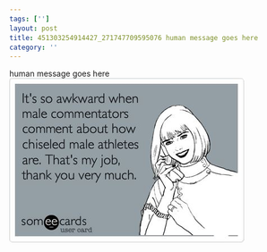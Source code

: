```yaml
---
tags: ['']
layout: post
title: 451303254914427_271747709595076 human message goes here
category: ''
---
```

human message goes here
![451303254914427_271747709595076](/uploads/2012-10-4-451303254914427_271747709595076-human-message-goes-here.jpg)
